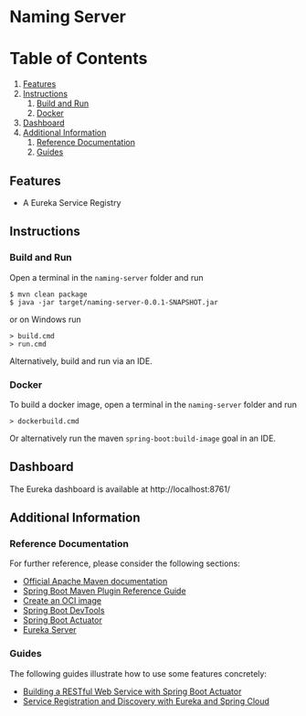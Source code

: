 # Naming Server

# Table of Contents
1. [Features](#features)
2. [Instructions](#instructions)
    1. [Build and Run](#build-and-run)
    2. [Docker](#docker)
3. [Dashboard](#dashboard)
4. [Additional Information](#additional-information)
    1. [Reference Documentation](#reference-documentation)
    2. [Guides](#guides)

## Features

- A Eureka Service Registry

## Instructions
### Build and Run
Open a terminal in the `naming-server` folder and run
```shell
$ mvn clean package
$ java -jar target/naming-server-0.0.1-SNAPSHOT.jar
```
or on Windows run
```shell
> build.cmd
> run.cmd
```
Alternatively, build and run via an IDE.

### Docker
To build a docker image, open a terminal in the `naming-server` folder and run
```shell
> dockerbuild.cmd
```
Or alternatively run the maven `spring-boot:build-image` goal in an IDE.

## Dashboard
The Eureka dashboard is available at http://localhost:8761/

## Additional Information

### Reference Documentation
For further reference, please consider the following sections:

* [Official Apache Maven documentation](https://maven.apache.org/guides/index.html)
* [Spring Boot Maven Plugin Reference Guide](https://docs.spring.io/spring-boot/docs/2.4.2/maven-plugin/reference/html/)
* [Create an OCI image](https://docs.spring.io/spring-boot/docs/2.4.2/maven-plugin/reference/html/#build-image)
* [Spring Boot DevTools](https://docs.spring.io/spring-boot/docs/2.4.2/reference/htmlsingle/#using-boot-devtools)
* [Spring Boot Actuator](https://docs.spring.io/spring-boot/docs/2.4.2/reference/htmlsingle/#production-ready)
* [Eureka Server](https://docs.spring.io/spring-cloud-netflix/docs/current/reference/html/#spring-cloud-eureka-server)

### Guides
The following guides illustrate how to use some features concretely:

* [Building a RESTful Web Service with Spring Boot Actuator](https://spring.io/guides/gs/actuator-service/)
* [Service Registration and Discovery with Eureka and Spring Cloud](https://spring.io/guides/gs/service-registration-and-discovery/)
